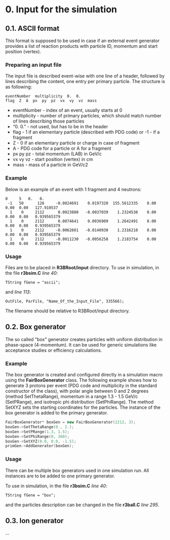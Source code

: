 # 0. Input for the simulation

## 0.1. ASCII format

This format is supposed to be used in case if an external event generator provides a list of reaction products with particle ID, momentum and start position (vertex).

### Preparing an input file

The input file is described event-wise with one line of a header, followed by lines describing the content, one entry per primary particle. The structure is as following:

~~~
eventNumber  multiplicity  0.  0.
flag  Z  A  px  py  pz  vx  vy  vz  mass
~~~

* eventNumber - index of an event, usually starts at 0
* multiplicity - number of primary particles, which should match number of lines describing those particles
* “0.  0.” - not used, but has to be in the header
* flag - 1 if an elementary particle (described with PDG code) or -1 - if a fragment
* Z - 0 if an elementary particle or charge in case of fragment
* A - PDG code for a particle or A for a fragment
* px py pz - total momentum (LAB) in GeV/c
* vx vy vz - start position (vertex) in cm
* mass - mass of a particle in GeV/c2

### Example

Below is an example of an event with 1 fragment and 4 neutrons:

~~~
0     5   0.   0.
 -1   50      128     -0.0024691    0.0197320  155.5612335    0.00  0.00  0.00   127.910537
  1    0     2112      0.0023880   -0.0037039    1.2324538    0.00  0.00  0.00   0.939565379
  1    0     2112      0.0074641    0.0036909    1.2642491    0.00  0.00  0.00   0.939565379
  1    0     2112     -0.0062601   -0.0140930    1.2316210    0.00  0.00  0.00   0.939565379
  1    0     2112     -0.0011230   -0.0056258    1.2183754    0.00  0.00  0.00   0.939565379
~~~

### Usage

Files are to be placed in __R3BRoot/input__ directory. To use in simulation, in the file __r3bsim.C__ _line 40_:

~~~
TString fGene = "ascii";
~~~

and _line 113_:

~~~
OutFile, ParFile, "Name_Of_the_Input_File", 335566);
~~~

The filename should be relative to R3BRoot/input directory.

## 0.2. Box generator

The so called "box" generator creates particles with uniform distribution in phase-space (4-momentum). It can be used for generic simulations like acceptance studies or efficiency calculations.

### Example

The box generator is created and configured directly in a simulation macro using the __FairBoxGenerator__ class. The following example shows how to generate 3 protons per event (PDG code and multiplicity in the standard constructor of the class), with polar angle between 0 and 2 degrees (method SetThetaRange), momentum in a range 1.3 - 1.5 GeV/c (SetPRange), and isotropic phi distribution (SetPhiRange). The method SetXYZ sets the starting coordinates for the particles. The instance of the box generator is added to the primary generator.

~~~cpp
FairBoxGenerator* boxGen = new FairBoxGenerator(2212, 3);
boxGen->SetThetaRange(0., 2.);
boxGen->SetPRange(1.3, 1.5);
boxGen->SetPhiRange(0, 360);
boxGen->SetXYZ(0.0, 0.0, -1.5);
primGen->AddGenerator(boxGen);
~~~

### Usage

There can be multiple box generators used in one simulation run. All instances are to be added to one primary generator.

To use in simulation, in the file __r3bsim.C__ _line 40_:

~~~
TString fGene = "box";
~~~

and the particles description can be changed in the file __r3ball.C__ _line 295_.

## 0.3. Ion generator

...